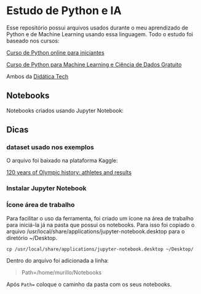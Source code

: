 # Estudo de Python e IA

Esse repositório possui arquivos usados durante o meu aprendizado de Python e de Machine Learning usando essa linguagem. Todo o estudo foi baseado nos cursos:

[Curso de Python online para iniciantes](https://didatica.tech/curso-de-python-online-para-iniciantes/)

[Curso de Python para Machine Learning e Ciência de Dados Gratuito](https://didatica.tech/curso-de-python-para-machine-learning-e-ciencia-de-dados-gratuito/)

Ambos da [Didática Tech](https://didatica.tech/)

## Notebooks

Notebooks criados usando Jupyter Notebook:

## Dicas

### dataset usado nos exemplos

O arquivo foi baixado na plataforma Kaggle:

[120 years of Olympic history: athletes and results](https://www.kaggle.com/datasets/heesoo37/120-years-of-olympic-history-athletes-and-results)

### Instalar Jupyter Notebook

### Ícone área de trabalho

Para facilitar o uso da ferramenta, foi criado um ícone na área de
 trabalho para iniciá-la já na pasta que possui os notebooks. Para isso
 foi copiado o arquivo /usr/local/share/applications/jupyter-notebook.desktop
 para o diretório ~/Desktop.

```
cp /usr/local/share/applications/jupyter-notebook.desktop ~/Desktop/
```

Dentro do arquivo foi adicionada a linha:

> Path=/home/murillo/Notebooks

Após `Path=` coloque o caminho da pasta com os seus notebooks.
